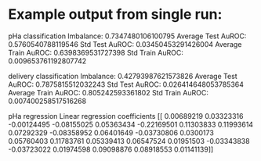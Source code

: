 # Example output from single run:

pHa classification
Imbalance: 0.7347480106100795
Average Test AuROC: 0.5760540788119546
Std Test AuROC: 0.03450453291426004
Average Train AuROC: 0.6398369531727398
Std Train AuROC: 0.009653761192807742

delivery classification
Imbalance: 0.42793987621573826
Average Test AuROC: 0.7875815512032243
Std Test AuROC: 0.026414648053785364
Average Train AuROC: 0.805242593361802
Std Train AuROC: 0.007400258517516268

pHa regression
Linear regression coefficients
[[ 0.00689219  0.03323316 -0.00124495 -0.08155025  0.05363434 -0.22169501
   0.11303833  0.11993614  0.07292329 -0.08358952  0.06401649 -0.03730806
   0.0300173   0.05760403  0.11783761  0.05339413  0.06547524  0.01951503
  -0.03343838 -0.03723022  0.01974598  0.09098876  0.08918553  0.01141139]]



